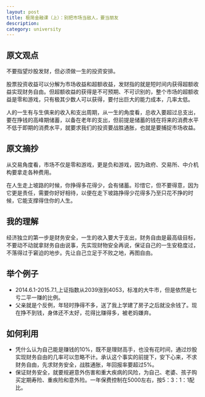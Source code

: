 ```yaml
---
layout: post
title: 极简金融课（上）：别把市场当敌人，要当朋友
description: 
category: university
---
```


## 原文观点
不要指望炒股发财，但必须做一生的投资安排。

股票投资收益可以分解为市场收益和超额收益，发财指的就是短时间内获得超额收益实现财务自由。但超额收益的获得是不可预期、不可识别的，整个市场的超额收益是零和游戏，只有极其少数人可以获得，要付出巨大的能力成本，几率太低。

人的一生有与生俱来的收入和支出周期，从一生的角度看，总收入要超过总支出，要在挣钱的高峰期储蓄，以备在老年的支出，但前提是储蓄的钱在将来的消费水平不低于即期的消费水平，就要求我们的投资要战胜通胀，也就是要捕捉市场收益。

## 原文摘抄
从交易角度看，市场不仅是零和游戏，更是负和游戏，因为政府、交易所、中介机构要拿走各种费用。

在人生走上坡路的时候，你挣得多花得少，会有储蓄。珍惜它，但不要得意，因为它更是责任，需要你好好相待，以便在走下坡路挣得少花得多乃至只花不挣的时候，它能支撑得住你的人生。

## 我的理解
经济独立的第一步是财务安全，一生的收入要大于支出，财务自由是最高级目标，不要动不动就拿财务自由说事，先实现财物安全再说，保证自己的一生安稳度过，不落得过于窘迫的地步。先让自己立足于不败之地，再图自由。

## 举个例子
- 2014.6.1-2015.7.1,上证指数从2039涨到4053，标准的大牛市，但是依然是七亏二平一赚的比例。
- 父亲就是个反例，年轻时挣得不多，送了我上学建了房子之后就没余钱了。现在挣不到钱，身体还不太好，花得比赚得多，被老妈嫌弃。

## 如何利用
- 凭什么认为自己能是赚钱的10%，既不是理财高手，也没有花时间，通过炒股实现财务自由的几率可以忽略不计。承认这个事实的前提下，安下心来，不求财务自由，先求财务安全，战胜通胀，年回报率要超过5%。
- 保证财务安全，就要规避意外伤害和重大疾病的风险，为自己、老婆、孩子购买定期寿险、重疾险和意外险。一年保费控制在5000左右，按5：3：1：1配比。

